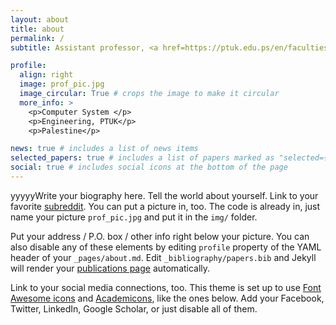 ```yaml
---
layout: about
title: about
permalink: /
subtitle: Assistant professor, <a href=https://ptuk.edu.ps/en/faculties/department.php?name=computer-systems-engineering>Computer System Engineering Department. PTUK</a>. 

profile:
  align: right
  image: prof_pic.jpg
  image_circular: True # crops the image to make it circular
  more_info: >
    <p>Computer System </p>
    <p>Engineering, PTUK</p>
    <p>Palestine</p>

news: true # includes a list of news items
selected_papers: true # includes a list of papers marked as "selected={true}"
social: true # includes social icons at the bottom of the page
---
```


yyyyyWrite your biography here. Tell the world about yourself. Link to your favorite [subreddit](http://reddit.com). You can put a picture in, too. The code is already in, just name your picture `prof_pic.jpg` and put it in the `img/` folder.

Put your address / P.O. box / other info right below your picture. You can also disable any of these elements by editing `profile` property of the YAML header of your `_pages/about.md`. Edit `_bibliography/papers.bib` and Jekyll will render your [publications page](/al-folio/publications/) automatically.

Link to your social media connections, too. This theme is set up to use [Font Awesome icons](https://fontawesome.com/) and [Academicons](https://jpswalsh.github.io/academicons/), like the ones below. Add your Facebook, Twitter, LinkedIn, Google Scholar, or just disable all of them.

